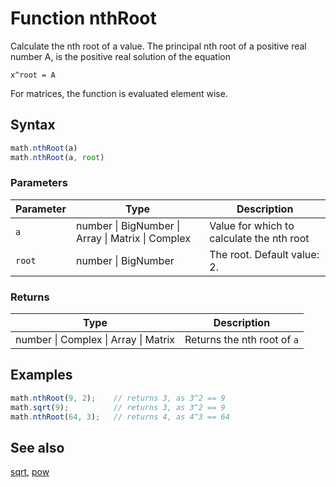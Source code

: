 <!-- Note: This file is automatically generated from source code comments. Changes made in this file will be overridden. -->

# Function nthRoot

Calculate the nth root of a value.
The principal nth root of a positive real number A, is the positive real
solution of the equation

    x^root = A

For matrices, the function is evaluated element wise.


## Syntax

```js
math.nthRoot(a)
math.nthRoot(a, root)
```

### Parameters

Parameter | Type | Description
--------- | ---- | -----------
`a` | number &#124; BigNumber &#124; Array &#124; Matrix &#124; Complex |  Value for which to calculate the nth root
`root` | number &#124; BigNumber | The root. Default value: 2.

### Returns

Type | Description
---- | -----------
number &#124; Complex &#124; Array &#124; Matrix | Returns the nth root of `a`


## Examples

```js
math.nthRoot(9, 2);    // returns 3, as 3^2 == 9
math.sqrt(9);          // returns 3, as 3^2 == 9
math.nthRoot(64, 3);   // returns 4, as 4^3 == 64
```


## See also

[sqrt](sqrt.md),
[pow](pow.md)
